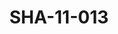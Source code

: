 ---
pid: SHA-11-013
title: SHA-11-013
language: en
collection: Sharhabil Ahmed
original_label: 
rights: Sharhabil Ahmed
location_of_original: Sharhabil Ahmed
photographer_or_studio: 
scanned_from: photograph 15.5 by 20.6
_date: '1966'
location: Kenya, Nairobi
description: 'Sudanese Ambassador Sayed Mirghani and Kenyan government officials welcoming
  Harambe '
additional_notes: 
permission_display: 'yes'
on_server: 'no'
on_website: 'no'
permalink: /photopages/en/SHA-11-013.html
layout: photo-page
---